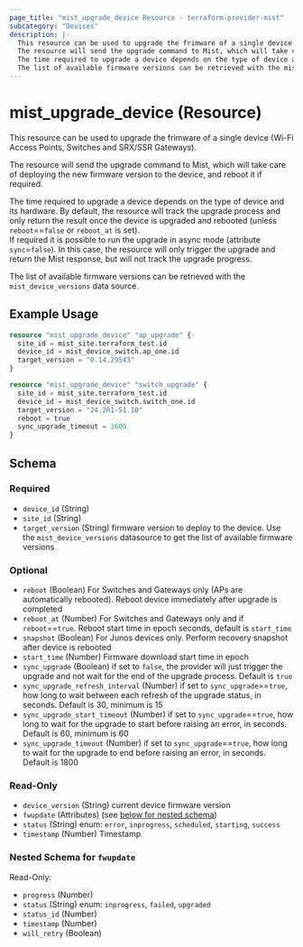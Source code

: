 ```yaml
---
page_title: "mist_upgrade_device Resource - terraform-provider-mist"
subcategory: "Devices"
description: |-
  This resource can be used to upgrade the frimware of a single device (Wi-Fi Access Points, Switches and SRX/SSR Gateways).
  The resource will send the upgrade command to Mist, which will take care of deploying the new firmware version to the device, and reboot it if required.
  The time required to upgrade a device depends on the type of device and its hardware. By default, the resource will track the upgrade process and only return the result once the device is upgraded and rebooted (unless reboot==false or reboot_at is set).If required it is possible to run the upgrade in async mode (attribute sync=false). In this case, the resource will only trigger the upgrade and return the Mist response, but will not track the upgrade progress.
  The list of available firmware versions can be retrieved with the mist_device_versions data source.
---
```


# mist_upgrade_device (Resource)

This resource can be used to upgrade the frimware of a single device (Wi-Fi Access Points, Switches and SRX/SSR Gateways).

The resource will send the upgrade command to Mist, which will take care of deploying the new firmware version to the device, and reboot it if required.

The time required to upgrade a device depends on the type of device and its hardware. By default, the resource will track the upgrade process and only return the result once the device is upgraded and rebooted (unless `reboot`==`false` or `reboot_at` is set).  
If required it is possible to run the upgrade in async mode (attribute `sync`=`false`). In this case, the resource will only trigger the upgrade and return the Mist response, but will not track the upgrade progress.

The list of available firmware versions can be retrieved with the `mist_device_versions` data source.


## Example Usage

```terraform
resource "mist_upgrade_device" "ap_upgrade" {
  site_id = mist_site.terraform_test.id
  device_id = mist_device_switch.ap_one.id
  target_version = "0.14.29543"
}

resource "mist_upgrade_device" "switch_upgrade" {
  site_id = mist_site.terraform_test.id
  device_id = mist_device_switch.switch_one.id
  target_version = "24.2R1-S1.10"
  reboot = true
  sync_upgrade_timeout = 3600
}
```

<!-- schema generated by tfplugindocs -->
## Schema

### Required

- `device_id` (String)
- `site_id` (String)
- `target_version` (String) firmware version to deploy to the device. Use the `mist_device_versions` datasource to get the list of available firmware versions

### Optional

- `reboot` (Boolean) For Switches and Gateways only (APs are automatically rebooted). Reboot device immediately after upgrade is completed
- `reboot_at` (Number) For Switches and Gateways only and if `reboot`==`true`. Reboot start time in epoch seconds, default is `start_time`
- `snapshot` (Boolean) For Junos devices only. Perform recovery snapshot after device is rebooted
- `start_time` (Number) Firmware download start time in epoch
- `sync_upgrade` (Boolean) if set to `false`, the provider will just trigger the upgrade and not wait for the end of the upgrade process. Default is `true`
- `sync_upgrade_refresh_interval` (Number) if set to `sync_upgrade`==`true`, how long to wait between each refresh of the upgrade status, in seconds. Default is 30, minimum is 15
- `sync_upgrade_start_timeout` (Number) if set to `sync_upgrade`==`true`, how long to wait for the upgrade to start before raising an error, in seconds. Default is 60, minimum is 60
- `sync_upgrade_timeout` (Number) if set to `sync_upgrade`==`true`, how long to wait for the upgrade to end before raising an error, in seconds. Default is 1800

### Read-Only

- `device_version` (String) current device firmware version
- `fwupdate` (Attributes) (see [below for nested schema](#nestedatt--fwupdate))
- `status` (String) enum: `error`, `inprogress`, `scheduled`, `starting`, `success`
- `timestamp` (Number) Timestamp

<a id="nestedatt--fwupdate"></a>
### Nested Schema for `fwupdate`

Read-Only:

- `progress` (Number)
- `status` (String) enum: `inprogress`, `failed`, `upgraded`
- `status_id` (Number)
- `timestamp` (Number)
- `will_retry` (Boolean)


